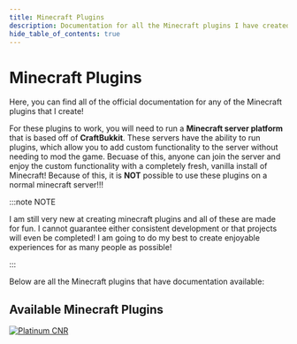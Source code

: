 ```yaml
---
title: Minecraft Plugins
description: Documentation for all the Minecraft plugins I have created!
hide_table_of_contents: true
---
```


# Minecraft Plugins

Here, you can find all of the official documentation for any of the Minecraft plugins that I create!

For these plugins to work, you will need to run a **Minecraft server platform** that is based off of **CraftBukkit**. These servers have the ability to run plugins, which allow you to add custom functionality to the server
without needing to mod the game. Becuase of this, anyone can join the server and enjoy the custom functionality with a completely fresh, vanilla install of Minecraft! Because of this, it is **NOT** possible to use these plugins
on a normal minecraft server!!!

:::note NOTE

I am still very new at creating minecraft plugins and all of these are made for fun. I cannot guarantee either consistent development or that projects will even be completed! I am going to do my best
to create enjoyable experiences for as many people as possible!

:::

Below are all the Minecraft plugins that have documentation available:

## Available Minecraft Plugins

[![Platinum CNR](https://img.shields.io/badge/Platinum%20Cops%20and%20Robbers%20🔗-In%20Development-brightgreen?style=for-the-badge)](/platinum_cnr/introduction)
